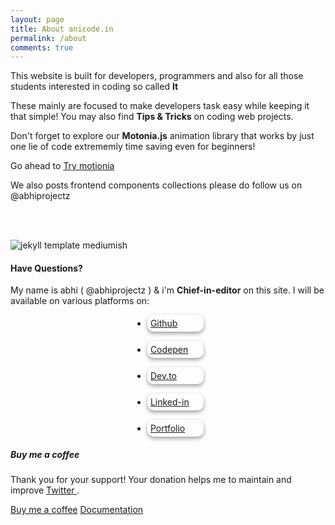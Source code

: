 ```yaml
---
layout: page
title: About anicode.in
permalink: /about
comments: true
---
```

<div class="row justify-content-between">
    <div class="col-md-8 pr-5">
        <p>This website is built for developers, programmers and also for all those students interested in coding so called <b>It</b></p>
        <p>These mainly are focused to make developers task easy while keeping it that simple! You may also find <b>Tips & Tricks</b> on coding web projects.</p>
        <p>Don't forget to explore our <b>Motonia.js</b> animation library that works by just one lie of code extrememly time saving even for beginners!</p>
        <p>Go ahead to <a href="http://anicode.in/motionia">Try motionia</a> 
        </p>
        <p>We also posts frontend components collections please do follow us on <a href="https://twitter.com/abhiprojectz"></a> @abhiprojectz </p>
        <br><br>
        <p class="mb-5"><img class="shadow-lg" src="/assets/img/about.jpg" alt="jekyll template mediumish" /></p>
        <h4>Have Questions?</h4>
        <p>My name is abhi ( @abhiprojectz ) & i'm <b>Chief-in-editor</b> on this site. I will be available on various platforms on:
        </p>
     <style type="text/css">
	ul li {

		list-style-type: none;
		margin: auto;
		margin-bottom: 15px;
    width:80px;
	}

	li {

		padding: 5px;
		border-radius: 10px;
		 box-shadow: 0 3px 6px rgba(0,0,0,0.16), 0 3px 6px rgba(0,0,0,0.23);
    
    

	}

</style>



<ul>
	<li> <a href="https://github.com/abhiprojectz/">Github</a></li>
	<li> <a href="https://codepen.io/abhiprojectz">Codepen</a></li>
	<li> <a href="https://dev.to/abhiprojectz">Dev.to</a></li>
	<li> <a href="https://www.linkedin.com/in/abhi-singh-88a2701b4">Linked-in</a></li>
	<li><a href="https://abhiprojectz.github.io/">Portfolio</a></li>
</ul>
    </div>
    <div class="col-md-4">
        <div class="sticky-top sticky-top-80">
            <h5>Buy me a coffee</h5>
            <p>Thank you for your support! Your donation helps me to maintain and improve <a target="_blank" href="https://twitter.com/abhiprojectz">Twitter <i class="fab fa-twitter"></i></a>.</p>
            <a target="_blank" href="http://anicode.in/donate/" class="btn btn-danger">Buy me a coffee</a> <a target="_blank" href="http://anicode.in/motionia/docs" class="btn btn-warning">Documentation</a>
        </div>
    </div>
</div>
